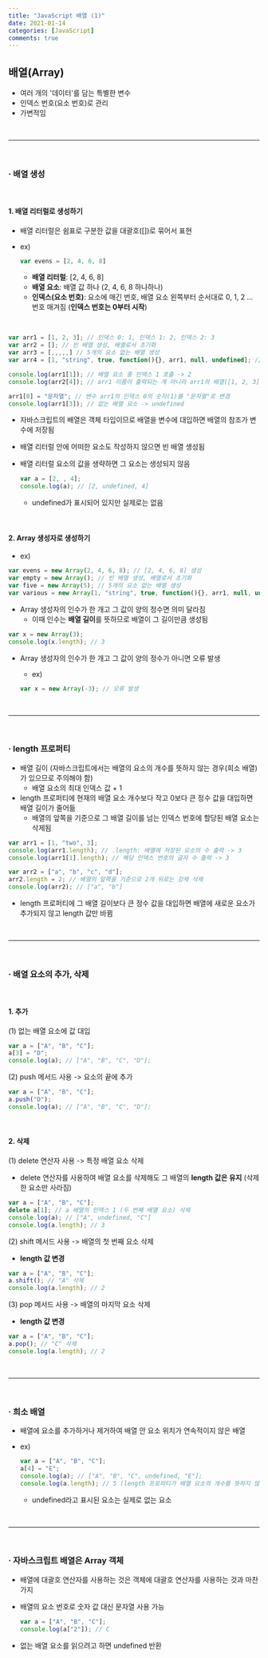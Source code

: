 ```yaml
---
title: "JavaScript 배열 (1)"
date: 2021-01-14
categories: [JavaScript]
comments: true
---
```


## **배열(Array)**

- 여러 개의 '데이터'를 담는 특별한 변수
- 인덱스 번호(요소 번호)로 관리
- 가변적임

<br>

- - -

<br>

### **· 배열 생성**

<br>

#### **1. 배열 리터럴로 생성하기**

- 배열 리터럴은 쉼표로 구분한 값을 대괄호([])로 묶어서 표현

- ex)

    ```js
    var evens = [2, 4, 6, 8]
    ```

    - **배열 리터럴**: [2, 4, 6, 8]
    - **배열 요소**: 배열 값 하나 (2, 4, 6, 8 하나하나)
    - **인덱스(요소 번호)**: 요소에 매긴 번호, 배열 요소 왼쪽부터 순서대로 0, 1, 2 ... 번호 매겨짐 (**인덱스 번호는 0부터 시작**)

<br>

```js
var arr1 = [1, 2, 3]; // 인덱스 0: 1, 인덱스 1: 2, 인덱스 2: 3
var arr2 = []; // 빈 배열 생성, 배열로서 초기화
var arr3 = [,,,,,] // 5개의 요소 없는 배열 생성
var arr4 = [1, "string", true, function(){}, arr1, null, undefined]; // 숫자, 문자열, 논리, 함수, 변수, null, undefined .. 등 모든 타입의 값이 올 수 있음

console.log(arr1[1]); // 배열 요소 중 인덱스 1 호출 -> 2
console.log(arr2[4]); // arr1 이름이 출력되는 게 아니라 arr1의 배열([1, 2, 3]) 출력됨

arr1[0] = "문자열"; // 변수 arr1의 인덱스 0의 숫자(1)를 "문자열"로 변경
console.log(arr1[3]); // 없는 배열 요소 -> undefined
```

- 자바스크립트의 배열은 객체 타입이므로 배열을 변수에 대입하면 배열의 참조가 변수에 저장됨
- 배열 리터럴 안에 어떠한 요소도 작성하지 않으면 빈 배열 생성됨
- 배열 리터럴 요소의 값을 생략하면 그 요소는 생성되지 않음

    ```js
	var a = [2, , 4];
    console.log(a); // [2, undefined, 4]
	```

    - undefined가 표시되어 있지만 실제로는 없음

<br>

#### **2. Array 생성자로 생성하기**

- ex)

```js
var evens = new Array(2, 4, 6, 8); // [2, 4, 6, 8] 생성
var empty = new Array(); // 빈 배열 생성, 배열로서 초기화
var five = new Array(5); // 5개의 요소 없는 배열 생성
var various = new Array(1, "string", true, function(){}, arr1, null, undefined);
```

- Array 생성자의 인수가 한 개고 그 값이 양의 정수면 의미 달라짐
    - 이때 인수는 **배열 길이**를 뜻하므로 배열이 그 길이만큼 생성됨

```js
var x = new Array(3);
console.log(x.length); // 3
```

- Array 생성자의 인수가 한 개고 그 값이 양의 정수가 아니면 오류 발생

    - ex)

    ```js
    var x = new Array(-3); // 오류 발생
    ```

<br>

- - -

<br>

### **· length 프로퍼티**

- 배열 길이 (자바스크립트에서는 배열의 요소의 개수를 뜻하지 않는 경우(희소 배열)가 있으므로 주의해야 함)
    - 배열 요소의 최대 인덱스 값 + 1
- length 프로퍼티에 현재의 배열 요소 개수보다 작고 0보다 큰 정수 값을 대입하면 배열 길이가 줄어듦
    - 배열의 앞쪽을 기준으로 그 배열 길이를 넘는 인덱스 번호에 할당된 배열 요소는 삭제됨

```js
var arr1 = [1, "two", 3];
console.log(arr1.length); // .length: 배열에 저장된 요소의 수 출력 -> 3
console.log(arr1[1].length); // 해당 인덱스 번호의 글자 수 출력 -> 3

var arr2 = ["a", "b", "c", "d"];
arr2.length = 2; // 배열의 앞쪽을 기준으로 2개 뒤로는 강제 삭제
console.log(arr2); // ["a", "b"]
```

- length 프로퍼티에 그 배열 길이보다 큰 정수 값을 대입하면 배열에 새로운 요소가 추가되지 않고 length 값만 바뀜

<br>

- - -

<br>

### **· 배열 요소의 추가, 삭제**

<br>

#### **1. 추가**

(1) 없는 배열 요소에 값 대입

```js
var a = ["A", "B", "C"];
a[3] = "D";
console.log(a); // ["A", "B", "C", "D"];
```

(2) push 메서드 사용 -> 요소의 끝에 추가

```js
var a = ["A", "B", "C"];
a.push("D");
console.log(a); // ["A", "B", "C", "D"];
```

<br>

#### **2. 삭제**

(1) delete 연산자 사용 -> 특정 배열 요소 삭제

- delete 연산자를 사용하여 배열 요소를 삭제해도 그 배열의 **length 값은 유지** (삭제한 요소만 사라짐)

```js
var a = ["A", "B", "C"];
delete a[1]; // a 배열의 인덱스 1 (두 번째 배열 요소) 삭제
console.log(a); // ["A", undefined, "C"]
console.log(a.length); // 3
```

(2) shift 메서드 사용 -> 배열의 첫 번째 요소 삭제

- **length 값 변경**

```js
var a = ["A", "B", "C"];
a.shift(); // "A" 삭제
console.log(a.length); // 2
```

(3) pop 메서드 사용 -> 배열의 마지막 요소 삭제

- **length 값 변경**

```js
var a = ["A", "B", "C"];
a.pop(); // "C" 삭제
console.log(a.length); // 2
```

<br>

- - -

<br>

### **· 희소 배열**

- 배열에 요소를 추가하거나 제거하여 배열 안 요소 위치가 연속적이지 않은 배열
- ex)

    ```js
    var a = ["A", "B", "C"];
    a[4] = "E";
    console.log(a); // ["A", "B", "C", undefined, "E"];
    console.log(a.length); // 5 (length 프로퍼티가 배열 요소의 개수를 뜻하지 않는 경우)
    ```

    - undefined라고 표시된 요소는 실제로 없는 요소

<br>

- - -

<br>

### **· 자바스크립트 배열은 Array 객체**

- 배열에 대괄호 연산자를 사용하는 것은 객체에 대괄호 연산자를 사용하는 것과 마찬가지
- 배열의 요소 번호로 숫자 값 대신 문자열 사용 가능

    ```js
    var a = ["A", "B", "C"];
    console.log(a["2"]); // C
    ```

- 없는 배열 요소를 읽으려고 하면 undefined 반환
